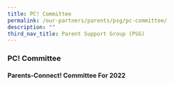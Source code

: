 ```yaml
---
title: PC! Committee
permalink: /our-partners/parents/psg/pc-committee/
description: ""
third_nav_title: Parent Support Group (PSG)
---
```

### **PC! Committee**
#### **Parents-Connect! Committee For 2022**
